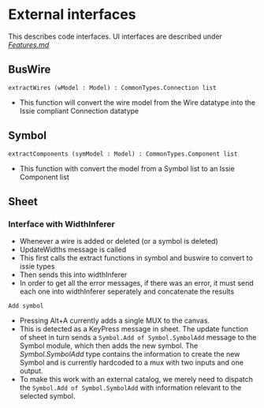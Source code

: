 # External interfaces

This describes code interfaces. UI interfaces are described under [*Features.md*](Features.md)

## BusWire

`extractWires (wModel : Model) : CommonTypes.Connection list`
- This function will convert the wire model from the Wire datatype into the Issie compliant Connection datatype

## Symbol

`extractComponents (symModel : Model) : CommonTypes.Component list`
- This function with convert the model from a Symbol list to an Issie Component list

## Sheet

### Interface with WidthInferer
- Whenever a wire is added or deleted (or a symbol is deleted)
- UpdateWidths message is called
- This first calls the extract functions in symbol and buswire to convert to issie types
- Then sends this into widthInferer
- In order to get all the error messages, if there was an error, it must send each one into widthInferer seperately and concatenate the results

`Add symbol`
- Pressing Alt+A currently adds a single MUX to the canvas.
- This is detected as a KeyPress message in sheet. The update function of sheet in turn sends a `Symbol.Add of Symbol.SymbolAdd` message to the Symbol module, which then adds the new symbol. The *Symbol.SymbolAdd* type contains the information to create the new Symbol and is currently hardcoded to a mux with two inputs and one output.
- To make this work with an external catalog, we merely need to dispatch the `Symbol.Add of Symbol.SymbolAdd` with information relevant to the selected symbol.
